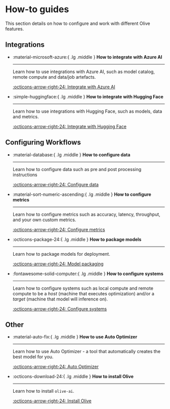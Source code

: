 # How-to guides

This section details on how to configure and work with different Olive features.

## Integrations

<div class="grid cards" markdown>

-   :material-microsoft-azure:{ .lg .middle } __How to integrate with Azure AI__

    ---

    Learn how to use integrations with Azure AI, such as model catalog, remote compute and data/job artefacts.

    [:octicons-arrow-right-24: Integrate with Azure AI](azure-ai.md)

-   :simple-huggingface:{ .lg .middle } __How to integrate with Hugging Face__

    ---

    Learn how to use integrations with Hugging Face, such as models, data and metrics.

    [:octicons-arrow-right-24: Integrate with Hugging Face](azure-ai.md)

</div>

## Configuring Workflows

<div class="grid cards" markdown>

-   :material-database:{ .lg .middle } __How to configure data__

    ---

    Learn how to configure data such as pre and post processing instructions

    [:octicons-arrow-right-24: Configure data](how-to-configure-data.md)

-   :material-sort-numeric-ascending:{ .lg .middle } __How to configure metrics__

    ---

    Learn how to configure metrics such as accuracy, latency, throughput, and your own custom metrics.

    [:octicons-arrow-right-24: Configure metrics](metrics-configuration.md)

-   :octicons-package-24:{ .lg .middle } __How to package models__

    ---

    Learn how to package models for deployment.

    [:octicons-arrow-right-24: Model packaging](model-packaging.md)

-   :fontawesome-solid-computer:{ .lg .middle } __How to configure systems__

    ---

    Learn how to configure systems such as local compute and remote compute to be a *host* (machine that executes optimization) and/or a *target* (machine that model will inference on).

    [:octicons-arrow-right-24: Configure systems](systems.md)

</div>

## Other 

<div class="grid cards" markdown>

-   :material-auto-fix:{ .lg .middle } __How to use Auto Optimizer__

    ---

    Learn how to use Auto Optimizer - a tool that automatically creates the best model for you.

    [:octicons-arrow-right-24: Auto Optimizer](auto-opt.md)

-   :octicons-download-24:{ .lg .middle } __How to install Olive__

    ---

    Learn how to install `olive-ai`.

    [:octicons-arrow-right-24: Install Olive](installation.md)

</div>